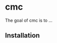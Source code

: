 
<!-- README.md is generated from README.Rmd. Please edit that file -->
cmc
===

<!-- badges: start -->
<!-- badges: end -->
The goal of cmc is to ...

Installation
------------
